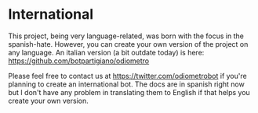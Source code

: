 International
================================

This project, being very language-related, was born with the focus in the spanish-hate.
However, you can create your own version of the project on any language.
An italian version (a bit outdate today) is here: https://github.com/botpartigiano/odiometro

Please feel free to contact us at https://twitter.com/odiometrobot if you're planning to create an international bot.
The docs are in spanish right now but I don't have any problem in translating them to English if that helps you create your own version.